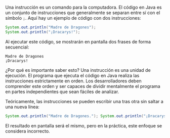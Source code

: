 Una instrucción es un comando para la computadora. El código en Java es un conjunto de instrucciones que generalmente se separan entre sí con el símbolo `;`. Aquí hay un ejemplo de código con dos instrucciones:

```java
System.out.println("Madre de Dragones");
System.out.println("¡Dracarys!");
```

Al ejecutar este código, se mostrarán en pantalla dos frases de forma secuencial:

```text
Madre de Dragones
¡Dracarys!
```

¿Por qué es importante saber esto? Una instrucción es una unidad de ejecución. El programa que ejecuta el código en Java realiza las instrucciones estrictamente en orden. Los desarrolladores deben comprender este orden y ser capaces de dividir mentalmente el programa en partes independientes que sean fáciles de analizar.

Teóricamente, las instrucciones se pueden escribir una tras otra sin saltar a una nueva línea:

```java
System.out.println("Madre de Dragones."); System.out.println("¡Dracarys!");
```

El resultado en pantalla será el mismo, pero en la práctica, este enfoque se considera incorrecto.
